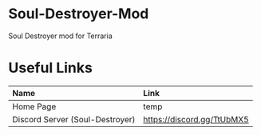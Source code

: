# Soul-Destroyer-Mod
Soul Destroyer mod for Terraria


# Useful Links
|Name|Link|
|:---|:---|
|Home Page|temp|
|Discord Server (Soul-Destroyer)|https://discord.gg/TtUbMX5|
